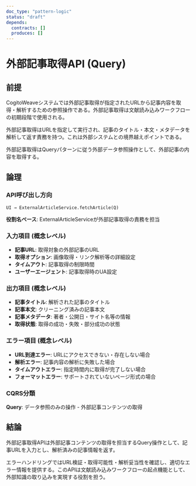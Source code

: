 ```yaml
---
doc_type: "pattern-logic"
status: "draft"
depends:
  contracts: []
  produces: []
---
```


# 外部記事取得API (Query)

## 前提

CogitoWeaveシステムでは外部記事取得が指定されたURLから記事内容を取得・解析するための参照操作である。外部記事取得は文献読み込みワークフローの初期段階で使用される。

外部記事取得はURLを指定して実行され、記事のタイトル・本文・メタデータを解析して返す責務を持つ。これは外部システムとの境界越えポイントである。

外部記事取得はQueryパターンに従う外部データ参照操作として、外部記事の内容を取得する。

## 論理

### API呼び出し方向

```text
UI → ExternalArticleService.fetchArticle(Q)
```

**役割名ベース**: ExternalArticleServiceが外部記事取得の責務を担当

### 入力項目 (概念レベル)

- **記事URL**: 取得対象の外部記事のURL
- **取得オプション**: 画像取得・リンク解析等の詳細設定
- **タイムアウト**: 記事取得の制限時間
- **ユーザーエージェント**: 記事取得時のUA設定

### 出力項目 (概念レベル)

- **記事タイトル**: 解析された記事のタイトル
- **記事本文**: クリーニング済みの記事本文
- **記事メタデータ**: 著者・公開日・サイト名等の情報
- **取得状態**: 取得の成功・失敗・部分成功の状態

### エラー項目 (概念レベル)

- **URL到達エラー**: URLにアクセスできない・存在しない場合
- **解析エラー**: 記事内容の解析に失敗した場合
- **タイムアウトエラー**: 指定時間内に取得が完了しない場合
- **フォーマットエラー**: サポートされていないページ形式の場合

### CQRS分類

**Query**: データ参照のみの操作 - 外部記事コンテンツの取得

## 結論

外部記事取得APIは外部記事コンテンツの取得を担当するQuery操作として、記事URLを入力とし、解析済みの記事情報を返す。

エラーハンドリングではURL検証・取得可能性・解析妥当性を確認し、適切なエラー情報を提供する。このAPIは文献読み込みワークフローの起点機能として、外部知識の取り込みを実現する役割を担う。
